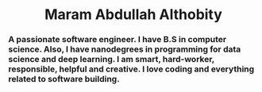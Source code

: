 <h1 align="center"> Maram Abdullah Althobity </h1>
<h3>
A passionate software engineer. I have B.S in computer science. Also, I have nanodegrees in programming for data science and deep learning. I am smart, hard-worker, responsible, helpful and creative. I love coding and everything related to software building.
  <h3>
<!---
MaramAlthobity/MaramAlthobity is a ✨ special ✨ repository because its `README.md` (this file) appears on your GitHub profile.
You can click the Preview link to take a look at your changes.
--->
